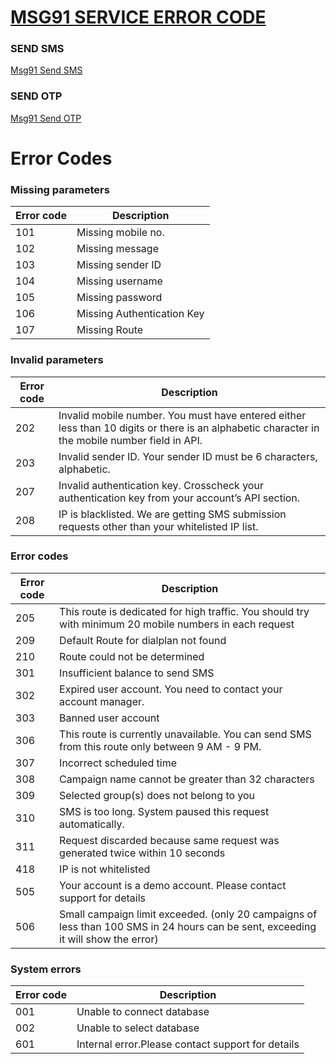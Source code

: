 # [MSG91 SERVICE ERROR CODE](http://control.msg91.com/apidoc/errorCode/errorCodes.php) 

### SEND SMS
 [Msg91 Send SMS](http://api.msg91.com/apidoc/textsms/send-sms.php) 

### SEND OTP
[Msg91 Send OTP](http://api.msg91.com/apidoc/sendotp/send-otp.php)

# Error Codes
### Missing parameters
| Error code | Description |
| ---------- | ------------- |
| 101		 | Missing mobile no.
| 102		 | Missing message
| 103	 	 | Missing sender ID
| 104		 | Missing username
| 105		 | Missing password
| 106		 | Missing Authentication Key
| 107		 | Missing Route
### Invalid parameters
| Error code |	Description|
| ---------- | ------------|
| 202		 | Invalid mobile number. You must have entered either less than 10 digits or there is an alphabetic character in the mobile number field in API.
| 203		 | Invalid sender ID. Your sender ID must be 6 characters, alphabetic.
| 207		 | Invalid authentication key. Crosscheck your authentication key from your account’s API section.
| 208		 | IP is blacklisted. We are getting SMS submission requests other than your whitelisted IP list.
### Error codes
| Error code | 	Description |
| ---------- | ------------|
| 205		 | This route is dedicated for high traffic. You should try with minimum 20 mobile numbers in each request
| 209		 | Default Route for dialplan not found
| 210		 | Route could not be determined
| 301		 | Insufficient balance to send SMS
| 302		 | Expired user account. You need to contact your account manager.
| 303		 | Banned user account
| 306		 | This route is currently unavailable. You can send SMS from this route only between 9 AM - 9 PM.
| 307		 | Incorrect scheduled time
| 308		 | Campaign name cannot be greater than 32 characters
| 309		 | Selected group(s) does not belong to you
| 310		 | SMS is too long. System paused this request automatically.
| 311		 | Request discarded because same request was generated twice within 10 seconds
| 418		 | IP is not whitelisted
| 505		 | Your account is a demo account. Please contact support for details
| 506		 | Small campaign limit exceeded. (only 20 campaigns of less than 100 SMS in 24 hours can be sent, exceeding it will show the error)
### System errors
| Error code| 	Description |
| ---------- | ------------|
| 001		 | Unable to connect database
| 002		 | Unable to select database
| 601		 | Internal error.Please contact support for details